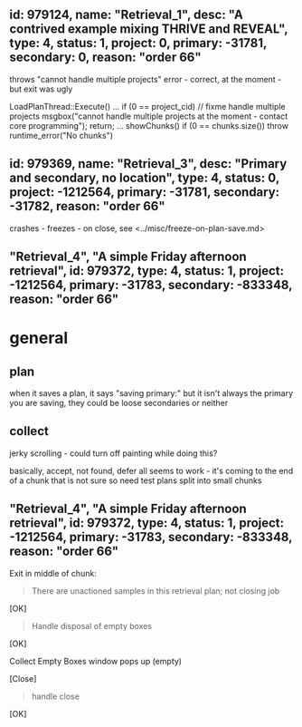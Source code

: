 ## id: 979124, name: "Retrieval_1", desc: "A contrived example mixing THRIVE and REVEAL", type: 4, status: 1, project: 0, primary: -31781, secondary: 0, reason: "order 66"

throws "cannot handle multiple projects" error - correct, at the moment - but exit was ugly

LoadPlanThread::Execute() 
    ...
    if (0 == project_cid) // fixme handle multiple projects
        msgbox("cannot handle multiple projects at the moment - contact core programming"); return;
...
showChunks()
    if (0 == chunks.size()) throw runtime_error("No chunks")        


## id: 979369, name: "Retrieval_3", desc: "Primary and secondary, no location", type: 4, status: 0, project: -1212564, primary: -31781, secondary: -31782, reason: "order 66"

crashes - freezes - on close, see <../misc/freeze-on-plan-save.md>

## "Retrieval_4", "A simple Friday afternoon retrieval", id: 979372, type: 4, status: 1, project: -1212564, primary: -31783, secondary: -833348, reason: "order 66"


# general

## plan

when it saves a plan, it says "saving primary:" but it isn't always the primary you are saving, they could be loose secondaries or neither

## collect

jerky scrolling - could turn off painting while doing this?

basically, accept, not found, defer all seems to work - it's coming to the end of a chunk that is not sure
so need test plans split into small chunks

## "Retrieval_4", "A simple Friday afternoon retrieval", id: 979372, type: 4, status: 1, project: -1212564, primary: -31783, secondary: -833348, reason: "order 66"

Exit in middle of chunk:

> There are unactioned samples in this retrieval plan; not closing job

[OK]

> Handle disposal of empty boxes

[OK]

Collect Empty Boxes window pops up (empty)

[Close]

> handle close

[OK]